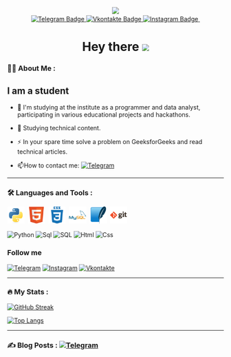 

<!--
**Vladimir-Batmanov/vladimir-batmanov** is a ✨ _special_ ✨ repository because its `README.md` (this file) appears on your GitHub profile.

Here are some ideas to get you started:

- 🔭 I’m currently working on ...
- 🌱 I’m currently learning ...
- 👯 I’m looking to collaborate on ...
- 🤔 I’m looking for help with ...
- 💬 Ask me about ...
- 📫 How to reach me: ...
- 😄 Pronouns: ...
- ⚡ Fun fact: ...
-->


<div id="header" align="center">
    <a href="https://t.me/vbatmanov">
        <img src="https://media.giphy.com/media/M9gbBd9nbDrOTu1Mqx/giphy.gif" width="100"/>
    </a>
</div>

<div id="badges" align="center">
    <a href="https://t.me/vbatmanov">
        <img src="https://img.shields.io/badge/Telegram-0088cc?style=for-the-badge&logo=Telegram&logoColor=white" alt="Telegram Badge"/>
    </a>
    <a href="https://vk.com/v.batman">
    <img src="https://img.shields.io/badge/Vkontakte-4C75A3?style=for-the-badge&logo=vk&logoColor=white" alt="Vkontakte Badge"/>
    </a>
    <a href="https://www.instagram.com/v.batman.ov">
    <img src="https://img.shields.io/badge/Instagram-bc2a8d?style=for-the-badge&logo=Instagram&logoColor=white" alt="Instagram Badge"/>
    </a>
    <img src="https://komarev.com/ghpvc/?username=Vladimir-Batmanov&style=for-the-badge&color=090909" alt=""/>
    <h1>
        Hey there
        <img src="https://media.giphy.com/media/hvRJCLFzcasrR4ia7z/giphy.gif" width="30px"/>
    </h1>
</div>

### :man_technologist: About Me :
## I am a student
- :telescope: I'm studying at the institute as a programmer and data analyst, participating in various educational projects and hackathons.

- :seedling: Studying technical content.

- :zap: In your spare time solve a problem on GeeksforGeeks and read technical articles.

- :mailbox:How to contact me: [![Telegram](https://img.shields.io/badge/-Telegram-090909?style=for-the-badge&logo=telegram&logoColor=27A0D9)](https://t.me/vbatmanov)

---

### :hammer_and_wrench: Languages and Tools :
<div>
    <img src="https://github.com/devicons/devicon/blob/master/icons/python/python-original.svg" title="Python" alt="Python" width="40" height="40"/>&nbsp;   
    <img src="https://github.com/devicons/devicon/blob/master/icons/html5/html5-original.svg" title="HTML5" alt="HTML" width="40" height="40"/>&nbsp;
    <img src="https://github.com/devicons/devicon/blob/master/icons/css3/css3-plain-wordmark.svg" title="CSS3" alt="CSS" width="40" height="40"/>&nbsp;
    <img src="https://github.com/devicons/devicon/blob/master/icons/mysql/mysql-original-wordmark.svg" title="MySQL"  alt="MySQL" width="40" height="40"/>&nbsp;
    <img src="https://github.com/devicons/devicon/blob/master/icons/sqlite/sqlite-original.svg" title="SQLite" alt="SQLite" width="40" height="40"/>&nbsp;
    <img src="https://github.com/devicons/devicon/blob/master/icons/git/git-original-wordmark.svg" title="Git" alt="Git" width="40" height="40"/>&nbsp;
</div>

![Python](https://img.shields.io/badge/-Python-090909?style=for-the-badge&logo=Python&logoColor=3575a8)
![Sql](https://img.shields.io/badge/-Sql-090909?style=for-the-badge&logo=SQLite&logoColor=8ed4f4)
![SQL](https://img.shields.io/badge/-Sql-090909?style=for-the-badge&logo=MySql&logoColor=007d7e)
![Html](https://img.shields.io/badge/-Html-090909?style=for-the-badge&logo=html5&logoColor=e56127)
![Css](https://img.shields.io/badge/-Css-090909?style=for-the-badge&logo=Css3&logoColor=018fd2)


### Follow me

[![Telegram](https://img.shields.io/badge/-Telegram-090909?style=for-the-badge&logo=telegram&logoColor=27A0D9)](https://t.me/vbatmanov)
[![Instagram](https://img.shields.io/badge/-Instagram-090909?style=for-the-badge&logo=instagram&logoColor=B4068E)](https://www.instagram.com/v.batman.ov)
[![Vkontakte](https://img.shields.io/badge/-Vkontakte-090909?style=for-the-badge&logo=Vk&logoColor=4F7DB3)](https://vk.com/v.batman)

---

### :fire: My Stats :

[![GitHub Streak](http://github-readme-streak-stats.herokuapp.com?user=Vladimir-Batmanov&theme=dark&background=000000)](https://t.me/vbatmanov)

[![Top Langs](https://github-readme-stats.vercel.app/api/top-langs/?username=Vladimir-Batmanov&layout=compact&theme=vision-friendly-dark)](https://github.com/anuraghazra/github-readme-stats)


---

### :writing_hand: Blog Posts : [![Telegram](https://img.shields.io/badge/-Telegram-090909?style=for-the-badge&logo=telegram&logoColor=27A0D9)](https://t.me/VladimirBatmanov)
